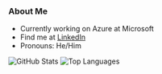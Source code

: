 ### About Me

- Currently working on Azure at Microsoft
- Find me at [LinkedIn](https://www.linkedin.com/in/bjd145/)
- Pronouns: He/Him 

![GitHub Stats](https://github-readme-stats.vercel.app/api/?username=briandenicola)
![Top Languages](https://github-readme-stats.vercel.app/api/top-langs/?username=briandenicola&hide=css,html&layout=compact)
